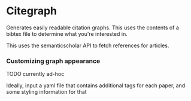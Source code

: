 # Citegraph


Generates easily readable citation graphs. This uses the contents
of a bibtex file to determine what you're interested in.

This uses the semanticscholar API to fetch references for articles.

### Customizing graph appearance

TODO currently ad-hoc

Ideally, input a yaml file that contains additional tags for
each paper, and some styling information for that 


